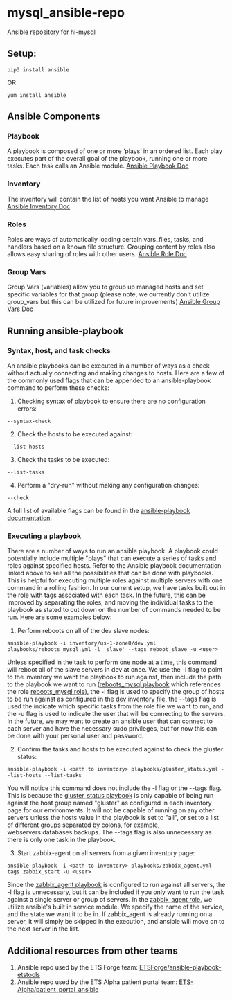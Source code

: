 # mysql_ansible-repo
Ansible repository for hi-mysql

## Setup:
```
pip3 install ansible
```
OR
```
yum install ansible
```

## Ansible Components

### Playbook
A playbook is composed of one or more ‘plays’ in an ordered list. Each play executes part of the overall goal of the playbook, running one or more tasks. Each task calls an Ansible module. [Ansible Playbook Doc](https://docs.ansible.com/ansible/latest/user_guide/playbooks_intro.html)

### Inventory
The inventory will contain the list of hosts you want Ansible to manage
[Ansible Inventory Doc](https://docs.ansible.com/ansible/latest/user_guide/intro_inventory.html)

### Roles
Roles are ways of automatically loading certain vars_files, tasks, and handlers based on a known file structure. Grouping content by roles also allows easy sharing of roles with other users. [Ansible Role Doc](https://docs.ansible.com/ansible/latest/user_guide/playbooks_reuse_roles.html)

### Group Vars
Group Vars (variables) allow you to group up managed hosts and set specific variables for that group (please note, we currently don't utilize group_vars but this can be utilized for future improvements) [Ansible Group Vars Doc](https://docs.ansible.com/ansible/latest/user_guide/intro_inventory.html)

## Running ansible-playbook

### Syntax, host, and task checks
An ansible playbooks can be executed in a number of ways as a check without actually connecting and making changes to hosts. Here are a few of the commonly used flags that can be appended to an ansible-playbook command to perform these checks:

1. Checking syntax of playbook to ensure there are no configuration errors:
```
--syntax-check
```
2. Check the hosts to be executed against:
```
--list-hosts
```
3. Check the tasks to be executed:
```
--list-tasks
```
4. Perform a "dry-run" without making any configuration changes:
```
--check
```

A full list of available flags can be found in the [ansible-playbook documentation](https://docs.ansible.com/ansible/latest/cli/ansible-playbook.html#ansible-playbook).

### Executing a playbook
There are a number of ways to run an ansible playbook. A playbook could potentially include multiple "plays" that can execute a series of tasks and roles against specified hosts. Refer to the Ansible playbook documentation linked above to see all the possibilities that can be done with playbooks. This is helpful for executing multiple roles against multiple servers with one command in a rolling fashion. In our current setup, we have tasks built out in the role with tags associated with each task. In the future, this can be improved by separating the roles, and moving the individual tasks to the playbook as stated to cut down on the number of commands needed to be run. Here are some examples below:

1. Perform reboots on all of the dev slave nodes:
```
ansible-playbook -i inventory/us-1-zone0/dev.yml playbooks/reboots_mysql.yml -l 'slave' --tags reboot_slave -u <user>
```
Unless specified in the task to perform one node at a time, this command will reboot all of the slave servers in dev at once. We use the -i flag to point to the inventory we want the playbook to run against, then include the path to the playbook we want to run ([reboots_mysql playbook](https://github.cerner.com/ETS-Alpha/mysql_ansible-repo/blob/master/playbooks/reboots_mysql.yml) which references the role [reboots_mysql role](https://github.cerner.com/ETS-Alpha/mysql_ansible-repo/blob/master/roles/reboots_mysql/tasks/main.yml)), the -l flag is used to specify the group of hosts to be run against as configured in the [dev inventory file](https://github.cerner.com/ETS-Alpha/mysql_ansible-repo/blob/master/inventory/us-1-zone0/dev.yml#L31-L36), the --tags flag is used the indicate which specific tasks from the role file we want to run, and the -u flag is used to indicate the user that will be connecting to the servers. In the future, we may want to create an ansible user that can connect to each server and have the necessary sudo privileges, but for now this can be done with your personal user and password.

2. Confirm the tasks and hosts to be executed against to check the gluster status:
```
ansible-playbook -i <path to inventory> playbooks/gluster_status.yml --list-hosts --list-tasks
```
You will notice this command does not include the -l flag or the --tags flag. This is because the [gluster_status playbook](https://github.cerner.com/ETS-Alpha/mysql_ansible-repo/blob/master/playbooks/gluster_status.yml) is only capable of being run against the host group named "gluster" as configured in each inventory page for our environments. It will not be capable of running on any other servers unless the hosts value in the playbook is set to "all", or set to a list of different groups separated by colons, for example, webservers:databases:backups. The --tags flag is also unnecessary as there is only one task in the playbook.

3. Start zabbix-agent on all servers from a given inventory page:
```
ansible-playbook -i <path to inventory> playbooks/zabbix_agent.yml --tags zabbix_start -u <user>
```
Since the [zabbix_agent playbook](https://github.cerner.com/ETS-Alpha/mysql_ansible-repo/blob/master/playbooks/zabbix_agent.yml) is configured to run against all servers, the -l flag is unnecessary, but it can be included if you only want to run the task against a single server or group of servers. In the [zabbix_agent role](https://github.cerner.com/ETS-Alpha/mysql_ansible-repo/blob/master/roles/zabbix_agent/tasks/main.yml), we utilize ansible's built in service module. We specify the name of the service, and the state we want it to be in. If zabbix_agent is already running on a server, it will simply be skipped in the execution, and ansible will move on to the next server in the list.

## Additional resources from other teams

1. Ansible repo used by the ETS Forge team: [ETSForge/ansible-playbook-etstools](https://github.cerner.com/ETSForge/ansible-playbook-etstools)
2. Ansible repo used by the ETS Alpha patient portal team: [ETS-Alpha/patient_portal_ansible](https://github.cerner.com/ETS-Alpha/patient_portal_ansible)
